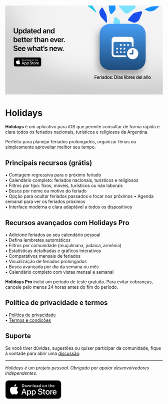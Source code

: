 [![Holidays App](images/banner.png)](https://apps.apple.com/app/id6744455042)

# Holidays

**Holidays** é um aplicativo para iOS que permite consultar de forma rápida e clara todos os feriados nacionais, turísticos e religiosos da Argentina.

Perfeito para planejar feriados prolongados, organizar férias ou simplesmente aproveitar melhor seu tempo.

## Principais recursos (grátis)

• Contagem regressiva para o próximo feriado	
• Calendário completo: feriados nacionais, turísticos e religiosos	
• Filtros por tipo: fixos, móveis, turísticos ou não laborais	
• Busca por nome ou motivo do feriado	
• Opção para ocultar feriados passados e focar nos próximos	
• Agenda semanal para ver os feriados próximos	
• Interface moderna e clara adaptável a todos os dispositivos	

## Recursos avançados com Holidays Pro

• Adicione feriados ao seu calendário pessoal	
• Defina lembretes automáticos	
• Filtros por comunidade (muçulmana, judaica, armênia)	
• Estatísticas detalhadas e gráficos interativos	
• Comparativos mensais de feriados	
• Visualização de feriados prolongados	
• Busca avançada por dia da semana ou mês	
• Calendário completo com vistas mensal e semanal	

**Holidays Pro** inclui um período de teste gratuito. Para evitar cobranças, cancele pelo menos 24 horas antes do fim do período.

## Política de privacidade e termos

• [Política de privacidade](https://lucasditomase.github.io/feriados/pt/politica-de-privacidade)	
• [Termos e condições](https://lucasditomase.github.io/feriados/pt/termos-e-condicoes)	

## Suporte

Se você tiver dúvidas, sugestões ou quiser participar da comunidade, fique à vontade para abrir uma [discussão](https://github.com/lucasditomase/feriados/discussions).

---

*Holidays é um projeto pessoal. Obrigado por apoiar desenvolvedores independentes.*

<p align="left">
  <a href="https://apps.apple.com/app/id6744455042">
    <img src="images/download-badge.svg" alt="Baixar na App Store" height="60">
  </a>
</p>
